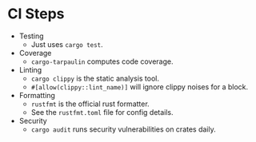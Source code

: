 # CI Steps

- Testing
  - Just uses `cargo test`.
- Coverage
  - `cargo-tarpaulin` computes code coverage.
- Linting
  - `cargo clippy` is the static analysis tool.
  - `#[allow(clippy::lint_name)]`  will ignore clippy noises for a block.
- Formatting
  -  `rustfmt` is the official  rust formatter.
  -  See the `rustfmt.toml` file  for config details.
- Security
  - `cargo audit` runs security vulnerabilities on crates daily. 
